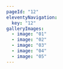 ```yaml
---
pageId: "12"
eleventyNavigation:
  key: "12"
galleryImages:
  - image: "01"
  - image: "02"
  - image: "03"
  - image: "04"
  - image: "05"
---
```

